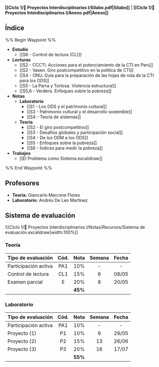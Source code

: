 **[[Ciclo 1/🎯 Proyectos Interdisciplinarios I/Sílabo.pdf|Sílabo]]** | **[[Ciclo 1/🎯 Proyectos Interdisciplinarios I/Anexo.pdf|Anexo]]**

## Índice

%% Begin Waypoint %%
- **Estudio**
	- [[S6 - Control de lectura (CL)]]
- **Lecturas**
	- [[S2 - CCCTI. Acciones para el potenciamiento de la CTI en Perú]]
	- [[S2 - Vasen. Giro postcompetitivo en la política de CTI]]
	- [[S4 - ONU. Guía para la preparación de las hojas de ruta de la CTI para los ODS]]
	- [[S5 - La Parra y Tortosa. Violencia estructural]]
	- [[S5,6 - Verdera. Enfoques sobre la pobreza]]
- **Notas**
	- **Laboratorio**
		- [[S1 - Los ODS y el patrimonio cultural]]
		- [[S3 - Patrimonio cultural y el desarrollo sostenible]]
		- [[S4 - Teoría de sistemas]]
	- **Teoría**
		- [[S2 - El giro postcompetitivo]]
		- [[S3 - Desafíos globales y participación social]]
		- [[S4 - De los ODM a los ODS]]
		- [[S5 - Enfoques sobre la pobreza]]
		- [[S6 - Índices para medir la pobreza]]
- **Trabajos**
	- [[El Problema como Sistema.excalidraw]]

%% End Waypoint %%

## Profesores

- **Teoría:** Giancarlo Marcone Flores
- **Laboratorio:** Andrés De Leo Martinez

## Sistema de evaluación

![[Ciclo 1/🎯 Proyectos Interdisciplinarios I/Notas/Recursos/Sistema de evaluación.excalidraw|width:100%]]

### Teoría

| Tipo de evaluación   | Cód. |  Nota   | Semana | Fecha |
| -------------------- | :--: | :-----: | :----: | :---: |
| Participación activa | PA1  |   10%   |   -    |   -   |
| Control de lectura   | CL1  |   15%   |   6    | 08/05 |
| Examen parcial       |  E   |   20%   |   8    | 20/05 |
|                      |      | **45%** |        |       |

### Laboratorio

| Tipo de evaluación   | Cód. |  Nota   | Semana | Fecha |
| -------------------- | :--: | :-----: | :----: | :---: |
| Participación activa | PA1  |   10%   |   -    |   -   |
| Proyecto (1)         |  P1  |   10%   |   9    | 29/05 |
| Proyecto (2)         |  P2  |   15%   |   13   | 26/06 |
| Proyecto (3)         |  P3  |   20%   |   16   | 17/07 |
|                      |      | **55%** |        |       |
